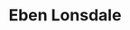 ---
layout: page
title: Eben Lonsdale
description: Undergrad
img: assets/img/prof_pic_color.png
importance: 1
category: Undergraduates
related_publications: false
---